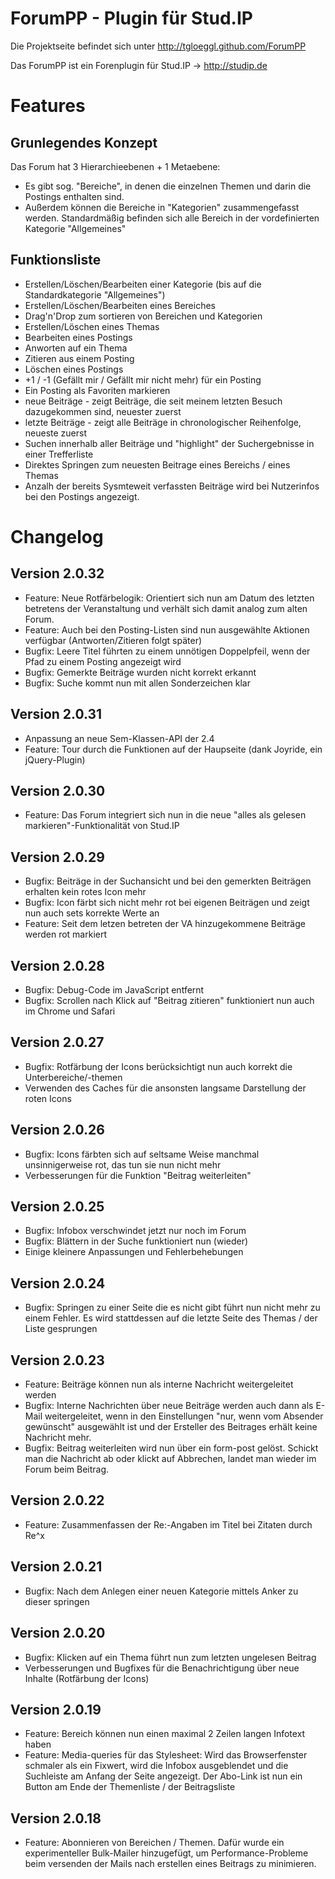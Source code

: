 # ForumPP - Plugin für Stud.IP

Die Projektseite befindet sich unter http://tgloeggl.github.com/ForumPP

Das ForumPP ist ein Forenplugin für Stud.IP -> http://studip.de

# Features

## Grunlegendes Konzept

Das Forum hat 3 Hierarchieebenen + 1 Metaebene:

* Es gibt sog. "Bereiche", in denen die einzelnen Themen und darin die Postings enthalten sind.
* Außerdem können die Bereiche in "Kategorien" zusammengefasst werden. 
  Standardmäßig befinden sich alle Bereich in der vordefinierten Kategorie "Allgemeines"

## Funktionsliste
* Erstellen/Löschen/Bearbeiten einer Kategorie (bis auf die Standardkategorie "Allgemeines")
* Erstellen/Löschen/Bearbeiten eines Bereiches
* Drag'n'Drop zum sortieren von Bereichen und Kategorien
* Erstellen/Löschen eines Themas
* Bearbeiten eines Postings
* Anworten auf ein Thema
* Zitieren aus einem Posting
* Löschen eines Postings
* +1 / -1 (Gefällt mir / Gefällt mir nicht mehr) für ein Posting
* Ein Posting als Favoriten markieren
* neue Beiträge - zeigt Beiträge, die seit meinem letzten Besuch dazugekommen sind, neuester zuerst
* letzte Beiträge - zeigt alle Beiträge in chronologischer Reihenfolge, neueste zuerst
* Suchen innerhalb aller Beiträge und "highlight" der Suchergebnisse in einer Trefferliste
* Direktes Springen zum neuesten Beitrage eines Bereichs / eines Themas
* Anzalh der bereits Sysmteweit verfassten Beiträge wird bei Nutzerinfos bei den Postings angezeigt.

# Changelog
## Version 2.0.32
* Feature: Neue Rotfärbelogik: Orientiert sich nun am Datum des letzten betretens der Veranstaltung und verhält sich damit analog zum alten Forum.
* Feature: Auch bei den Posting-Listen sind nun ausgewählte Aktionen verfügbar (Antworten/Zitieren folgt später)
* Bugfix: Leere Titel führten zu einem unnötigen Doppelpfeil, wenn der Pfad zu einem Posting angezeigt wird
* Bugfix: Gemerkte Beiträge wurden nicht korrekt erkannt
* Bugfix: Suche kommt nun mit allen Sonderzeichen klar

## Version 2.0.31
* Anpassung an neue Sem-Klassen-API der 2.4
* Feature: Tour durch die Funktionen auf der Haupseite (dank Joyride, ein jQuery-Plugin)

## Version 2.0.30
* Feature: Das Forum integriert sich nun in die neue "alles als gelesen markieren"-Funktionalität von Stud.IP

## Version 2.0.29
* Bugfix: Beiträge in der Suchansicht und bei den gemerkten Beiträgen erhalten kein rotes Icon mehr
* Bugfix: Icon färbt sich nicht mehr rot bei eigenen Beiträgen und zeigt nun auch sets korrekte Werte an
* Feature: Seit dem letzen betreten der VA hinzugekommene Beiträge werden rot markiert

## Version 2.0.28
* Bugfix: Debug-Code im JavaScript entfernt
* Bugfix: Scrollen nach Klick auf "Beitrag zitieren" funktioniert nun auch im Chrome und Safari

## Version 2.0.27
* Bugfix: Rotfärbung der Icons berücksichtigt nun auch korrekt die Unterbereiche/-themen
* Verwenden des Caches für die ansonsten langsame Darstellung der roten Icons

## Version 2.0.26
* Bugfix: Icons färbten sich auf seltsame Weise manchmal unsinnigerweise rot, das tun sie nun nicht mehr
* Verbesserungen für die Funktion "Beitrag weiterleiten"

## Version 2.0.25
* Bugfix: Infobox verschwindet jetzt nur noch im Forum
* Bugfix: Blättern in der Suche funktioniert nun (wieder)
* Einige kleinere Anpassungen und Fehlerbehebungen

## Version 2.0.24
* Bugfix: Springen zu einer Seite  die es nicht gibt führt nun nicht mehr zu einem Fehler. Es
  wird stattdessen auf die letzte Seite des Themas / der Liste gesprungen

## Version 2.0.23

* Feature: Beiträge können nun als interne Nachricht weitergeleitet werden
* Bugfix: Interne Nachrichten über neue Beiträge werden auch dann als E-Mail weitergeleitet,
  wenn in den Einstellungen "nur, wenn vom Absender gewünscht" ausgewählt ist und der Ersteller
  des Beitrages erhält keine Nachricht mehr.
* Bugfix: Beitrag weiterleiten wird nun über ein form-post gelöst. Schickt man die Nachricht ab oder klickt
  auf Abbrechen, landet man wieder im Forum beim Beitrag.

## Version 2.0.22

* Feature: Zusammenfassen der Re:-Angaben im Titel bei Zitaten durch Re^x

## Version 2.0.21

* Bugfix: Nach dem Anlegen einer neuen Kategorie mittels Anker zu dieser springen


## Version 2.0.20

* Bugfix: Klicken auf ein Thema führt nun zum letzten ungelesen Beitrag
* Verbesserungen und Bugfixes für die Benachrichtigung über neue Inhalte (Rotfärbung der Icons)

## Version 2.0.19

* Feature: Bereich können nun einen maximal 2 Zeilen langen Infotext haben
* Feature: Media-queries für das Stylesheet: Wird das Browserfenster schmaler als ein Fixwert,
  wird die Infobox ausgeblendet und die Suchleiste am Anfang der Seite angezeigt.
  Der Abo-Link ist nun ein Button am Ende der Themenliste / der Beitragsliste

## Version 2.0.18

* Feature: Abonnieren von Bereichen / Themen. Dafür wurde ein experimenteller Bulk-Mailer hinzugefügt,
  um Performance-Probleme beim versenden der Mails nach erstellen eines Beitrags zu minimieren.
